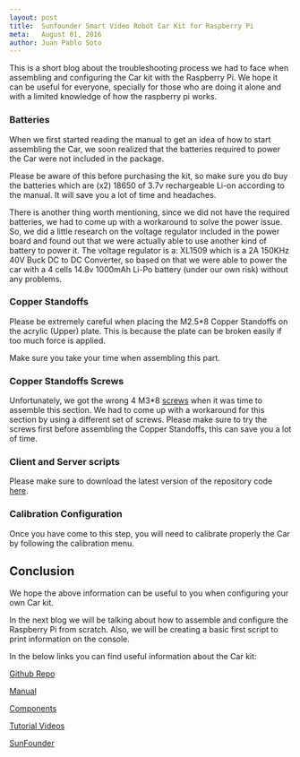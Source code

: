 ```yaml
---
layout: post
title:  Sunfounder Smart Video Robot Car Kit for Raspberry Pi
meta:   August 01, 2016
author: Juan Pablo Soto
---
```

This is a short blog about the troubleshooting process we had to face when
assembling and configuring the Car kit with the Raspberry Pi. We hope it can be useful for everyone, specially for those who are doing it alone and with a limited knowledge of how
the raspberry pi works.

### Batteries

When we first started reading the manual to get an idea of how to start assembling the Car, we soon realized that the batteries required to power the Car were not included in the package.

Please be aware of this before purchasing the kit, so make sure you do buy the batteries which are (x2) 18650 of 3.7v rechargeable Li-on according to the manual. It will save you a lot of time and headaches.

There is another thing worth mentioning, since we did not have the required batteries, we had to come up with a workaround to solve the power issue. So, we did a little research on the voltage regulator included in the power board and found out
that we were actually able to use another kind of battery to power it. The voltage regulator is a: XL1509 which is a 2A 150KHz 40V Buck DC to DC Converter, so based on that we were able to power the car with a 4 cells 14.8v 1000mAh Li-Po battery (under our own risk) without any problems.

### Copper Standoffs

Please be extremely careful when placing the M2.5*8 Copper Standoffs on the acrylic (Upper) plate. This is because the plate can be broken easily if too much force is applied. 

Make sure you take your time when assembling this part. 

### Copper Standoffs Screws

Unfortunately, we got the wrong 4 M3*8 [screws](/assets/wrong_screws.png) when it was time to assemble this section. We had to come up with a workaround for this section by using a different set of screws. Please make sure to try the screws first before assembling the Copper Standoffs, this can save you a lot of time.

### Client and Server scripts

Please make sure to download the latest version of the repository code [here](https://github.com/sunfounder/Sunfounder_Smart_Video_Car_Kit_for_RaspberryPi).

### Calibration Configuration

Once you have come to this step, you will need to calibrate properly the Car by following the calibration menu.

## Conclusion

We hope the above information can be useful to you when configuring your own Car kit.

In the next blog we will be talking about how to assemble and configure the Raspberry Pi from scratch. Also, we will be creating a basic first script to print information on the console. 

In the below links you can find useful information about the Car kit:

[Github Repo](https://github.com/sunfounder/Sunfounder_Smart_Video_Car_Kit_for_RaspberryPi)

[Manual](https://www.sunfounder.com/learn/category/Smart-Video-Car-for-Raspberry-Pi.html)

[Components](https://www.sunfounder.com/blog/A-Car-Robot-with-Video-Transmission/)

[Tutorial Videos](https://www.youtube.com/watch?v=Tg_g4YoAZdc)

[SunFounder](https://www.sunfounder.com)
  
